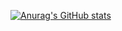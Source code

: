 [![Anurag's GitHub stats](https://github-readme-stats.vercel.app/api?username=haekyu31)](https://github.com/anuraghazra/github-readme-stats)